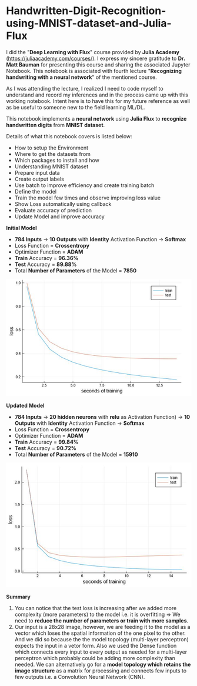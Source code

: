 # Handwritten-Digit-Recognition-using-MNIST-dataset-and-Julia-Flux

I did the "**Deep Learning with Flux**" course provided by **Julia Academy** (https://juliaacademy.com/courses/). I express my sincere gratitude to **Dr. Matt Bauman** for presenting this course and sharing the associated Jupyter Notebook. This notebook is associated with fourth lecture "**Recognizing handwriting with a neural network**" of the mentioned course.

As I was attending the lecture, I realized I need to code myself to understand and record my inferences and in the process came up with this working notebook. Intent here is to have this for my future reference as well as be useful to someone new to the field learning ML/DL.

This notebook implements a **neural network** using **Julia Flux** to **recognize handwritten digits** from **MNIST dataset**. 

Details of what this notebook covers is listed below:
- How to setup the Environment
- Where to get the datasets from 
- Which packages to install and how
- Understanding MNIST dataset
- Prepare input data
- Create output labels
- Use batch to improve efficiency and create training batch
- Define the model
- Train the model few times and observe improving loss value
- Show Loss automatically using callback
- Evaluate accuracy of prediction
- Update Model and improve accuracy

**Initial Model**
- **784 Inputs** -> **10 Outputs** with **Identity** Activation Function -> **Softmax**
- Loss Function = **Crossentropy**
- Optimizer Function = **ADAM**
- **Train** Accuracy = **96.36%**
- **Test** Accuracy = **89.88%**
- Total **Number of Parameters** of the Model = **7850**
<img src = "images/InitialModelTrainTest1.JPG">

**Updated Model**
- **784 Inputs** -> **20 hidden neurons** with **relu** as Activation Function) -> **10 Outputs** with **Identity** Activation Function -> **Softmax**
- Loss Function = **Crossentropy**
- Optimizer Function = **ADAM**
- **Train** Accuracy = **99.84%**
- **Test** Accuracy = **90.72%**
- Total **Number of Parameters** of the Model = **15910**
<img src = "images/UpdatedModelTrainTest1.JPG">

**Summary**
1. You can notice that the test loss is increasing after we added more complexity (more parameters) to the model i.e. it is overfitting => We need to **reduce the number of parameters or train with more samples**.
2. Our input is a 28x28 image, however, we are feeding it to the model as a vector which loses the spatial information of the one pixel to the other. And we did so because the the model topology (multi-layer perceptron) expects the input in a vetor form. Also we used the Dense function which connects every input to every output as needed for a multi-layer perceptron which probably could be adding more complexity than needed. We can alternatively go for a **model topology which retains the image structure** as a matrix for processing and connects few inputs to few outputs i.e. a Convolution Neural Network (CNN). 
